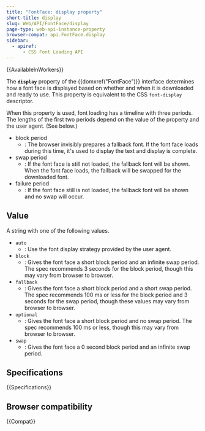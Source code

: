```yaml
---
title: "FontFace: display property"
short-title: display
slug: Web/API/FontFace/display
page-type: web-api-instance-property
browser-compat: api.FontFace.display
sidebar:
  - apiref:
      - CSS Font Loading API
---
```


{{AvailableInWorkers}}

The **`display`** property of the {{domxref("FontFace")}} interface determines how a font face is displayed based on whether and when it is downloaded and ready to use.
This property is equivalent to the CSS `font-display` descriptor.

When this property is used, font loading has a timeline with three periods.
The lengths of the first two periods depend on the value of the property and the user agent.
(See below.)

- block period
  - : The browser invisibly prepares a fallback font. If the font face loads during this time, it's used to display the text and display is complete.
- swap period
  - : If the font face is still not loaded, the fallback font will be shown.
    When the font face loads, the fallback will be swapped for the downloaded font.
- failure period
  - : If the font face still is not loaded, the fallback font will be shown and no swap will occur.

## Value

A string with one of the following values.

- `auto`
  - : Use the font display strategy provided by the user agent.
- `block`
  - : Gives the font face a short block period and an infinite swap period.
    The spec recommends 3 seconds for the block period, though this may vary from browser to browser.
- `fallback`
  - : Gives the font face a short block period and a short swap period.
    The spec recommends 100 ms or less for the block period and 3 seconds for the swap period, though these values may vary from browser to browser.
- `optional`
  - : Gives the font face a short block period and no swap period.
    The spec recommends 100 ms or less, though this may vary from browser to browser.
- `swap`
  - : Gives the font face a 0 second block period and an infinite swap period.

## Specifications

{{Specifications}}

## Browser compatibility

{{Compat}}
